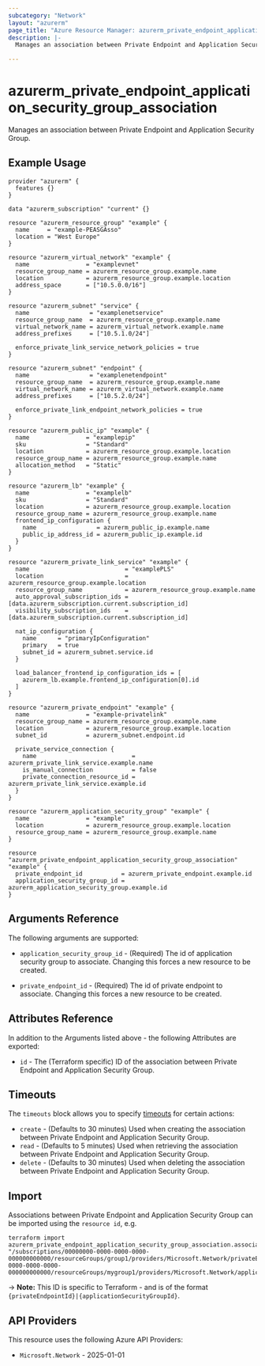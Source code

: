 ```yaml
---
subcategory: "Network"
layout: "azurerm"
page_title: "Azure Resource Manager: azurerm_private_endpoint_application_security_group_association"
description: |-
  Manages an association between Private Endpoint and Application Security Group.

---
```


# azurerm_private_endpoint_application_security_group_association

Manages an association between Private Endpoint and Application Security Group.

## Example Usage

```hcl
provider "azurerm" {
  features {}
}

data "azurerm_subscription" "current" {}

resource "azurerm_resource_group" "example" {
  name     = "example-PEASGAsso"
  location = "West Europe"
}

resource "azurerm_virtual_network" "example" {
  name                = "examplevnet"
  resource_group_name = azurerm_resource_group.example.name
  location            = azurerm_resource_group.example.location
  address_space       = ["10.5.0.0/16"]
}

resource "azurerm_subnet" "service" {
  name                 = "examplenetservice"
  resource_group_name  = azurerm_resource_group.example.name
  virtual_network_name = azurerm_virtual_network.example.name
  address_prefixes     = ["10.5.1.0/24"]

  enforce_private_link_service_network_policies = true
}

resource "azurerm_subnet" "endpoint" {
  name                 = "examplenetendpoint"
  resource_group_name  = azurerm_resource_group.example.name
  virtual_network_name = azurerm_virtual_network.example.name
  address_prefixes     = ["10.5.2.0/24"]

  enforce_private_link_endpoint_network_policies = true
}

resource "azurerm_public_ip" "example" {
  name                = "examplepip"
  sku                 = "Standard"
  location            = azurerm_resource_group.example.location
  resource_group_name = azurerm_resource_group.example.name
  allocation_method   = "Static"
}

resource "azurerm_lb" "example" {
  name                = "examplelb"
  sku                 = "Standard"
  location            = azurerm_resource_group.example.location
  resource_group_name = azurerm_resource_group.example.name
  frontend_ip_configuration {
    name                 = azurerm_public_ip.example.name
    public_ip_address_id = azurerm_public_ip.example.id
  }
}

resource "azurerm_private_link_service" "example" {
  name                           = "examplePLS"
  location                       = azurerm_resource_group.example.location
  resource_group_name            = azurerm_resource_group.example.name
  auto_approval_subscription_ids = [data.azurerm_subscription.current.subscription_id]
  visibility_subscription_ids    = [data.azurerm_subscription.current.subscription_id]

  nat_ip_configuration {
    name      = "primaryIpConfiguration"
    primary   = true
    subnet_id = azurerm_subnet.service.id
  }

  load_balancer_frontend_ip_configuration_ids = [
    azurerm_lb.example.frontend_ip_configuration[0].id
  ]
}

resource "azurerm_private_endpoint" "example" {
  name                = "example-privatelink"
  resource_group_name = azurerm_resource_group.example.name
  location            = azurerm_resource_group.example.location
  subnet_id           = azurerm_subnet.endpoint.id

  private_service_connection {
    name                           = azurerm_private_link_service.example.name
    is_manual_connection           = false
    private_connection_resource_id = azurerm_private_link_service.example.id
  }
}

resource "azurerm_application_security_group" "example" {
  name                = "example"
  location            = azurerm_resource_group.example.location
  resource_group_name = azurerm_resource_group.example.name
}

resource "azurerm_private_endpoint_application_security_group_association" "example" {
  private_endpoint_id           = azurerm_private_endpoint.example.id
  application_security_group_id = azurerm_application_security_group.example.id
}
```

## Arguments Reference

The following arguments are supported:

* `application_security_group_id` - (Required) The id of application security group to associate. Changing this forces a new resource to be created.

* `private_endpoint_id` - (Required) The id of private endpoint to associate. Changing this forces a new resource to be created.

## Attributes Reference

In addition to the Arguments listed above - the following Attributes are exported:

* `id` - The (Terraform specific) ID of the association between Private Endpoint and Application Security Group.

## Timeouts

The `timeouts` block allows you to specify [timeouts](https://developer.hashicorp.com/terraform/language/resources/configure#define-operation-timeouts) for certain actions:

* `create` - (Defaults to 30 minutes) Used when creating the association between Private Endpoint and Application Security Group.
* `read` - (Defaults to 5 minutes) Used when retrieving the association between Private Endpoint and Application Security Group.
* `delete` - (Defaults to 30 minutes) Used when deleting the association between Private Endpoint and Application Security Group.

## Import

Associations between Private Endpoint and Application Security Group can be imported using the `resource id`, e.g.

```shell
terraform import azurerm_private_endpoint_application_security_group_association.association1 "/subscriptions/00000000-0000-0000-0000-000000000000/resourceGroups/group1/providers/Microsoft.Network/privateEndpoints/endpoints1|/subscriptions/00000000-0000-0000-0000-000000000000/resourceGroups/mygroup1/providers/Microsoft.Network/applicationSecurityGroups/securityGroup1",
```

-> **Note:** This ID is specific to Terraform - and is of the format `{privateEndpointId}|{applicationSecurityGroupId}`.

## API Providers
<!-- This section is generated, changes will be overwritten -->
This resource uses the following Azure API Providers:

* `Microsoft.Network` - 2025-01-01
